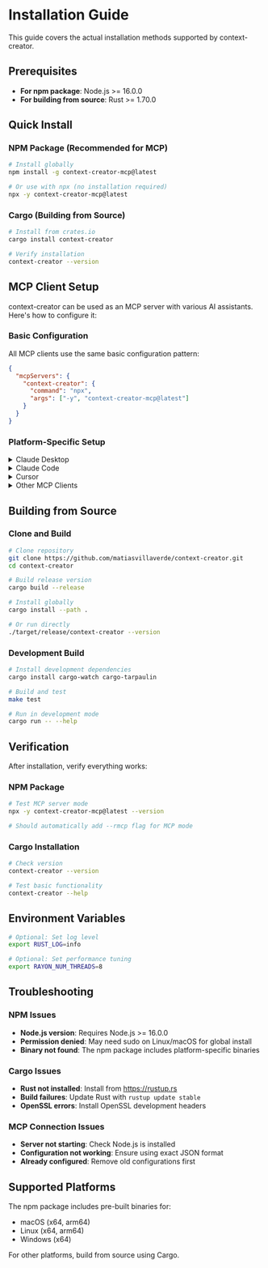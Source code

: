 # Installation Guide

This guide covers the actual installation methods supported by context-creator.

## Prerequisites

- **For npm package**: Node.js >= 16.0.0
- **For building from source**: Rust >= 1.70.0

## Quick Install

### NPM Package (Recommended for MCP)

```bash
# Install globally
npm install -g context-creator-mcp@latest

# Or use with npx (no installation required)
npx -y context-creator-mcp@latest
```

### Cargo (Building from Source)

```bash
# Install from crates.io
cargo install context-creator

# Verify installation
context-creator --version
```

## MCP Client Setup

context-creator can be used as an MCP server with various AI assistants. Here's how to configure it:

### Basic Configuration

All MCP clients use the same basic configuration pattern:

```json
{
  "mcpServers": {
    "context-creator": {
      "command": "npx",
      "args": ["-y", "context-creator-mcp@latest"]
    }
  }
}
```

### Platform-Specific Setup

<details>
<summary>Claude Desktop</summary>

1. Edit configuration file:
   - macOS: `~/Library/Application Support/Claude/claude_desktop_config.json`
   - Windows: `%APPDATA%\Claude\claude_desktop_config.json`

2. Add the configuration above

3. Restart Claude Desktop
</details>

<details>
<summary>Claude Code</summary>

Option 1 - Project configuration:
```json
// .mcp.json in project root
{
  "mcpServers": {
    "context-creator": {
      "command": "npx",
      "args": ["-y", "context-creator-mcp@latest"]
    }
  }
}
```

Option 2 - Global configuration:
```bash
claude mcp add context-creator -- npx -y context-creator-mcp@latest
```
</details>

<details>
<summary>Cursor</summary>

1. Open Settings → Extensions → MCP
2. Add the basic configuration
</details>

<details>
<summary>Other MCP Clients</summary>

For other MCP clients (VS Code, Windsurf, Zed, Cline, etc.), refer to your client's MCP documentation. The configuration pattern is the same - use `npx` with `context-creator-mcp@latest`.
</details>

## Building from Source

### Clone and Build

```bash
# Clone repository
git clone https://github.com/matiasvillaverde/context-creator.git
cd context-creator

# Build release version
cargo build --release

# Install globally
cargo install --path .

# Or run directly
./target/release/context-creator --version
```

### Development Build

```bash
# Install development dependencies
cargo install cargo-watch cargo-tarpaulin

# Build and test
make test

# Run in development mode
cargo run -- --help
```

## Verification

After installation, verify everything works:

### NPM Package
```bash
# Test MCP server mode
npx -y context-creator-mcp@latest --version

# Should automatically add --rmcp flag for MCP mode
```

### Cargo Installation
```bash
# Check version
context-creator --version

# Test basic functionality
context-creator --help
```

## Environment Variables

```bash
# Optional: Set log level
export RUST_LOG=info

# Optional: Set performance tuning
export RAYON_NUM_THREADS=8
```

## Troubleshooting

### NPM Issues

- **Node.js version**: Requires Node.js >= 16.0.0
- **Permission denied**: May need sudo on Linux/macOS for global install
- **Binary not found**: The npm package includes platform-specific binaries

### Cargo Issues

- **Rust not installed**: Install from https://rustup.rs
- **Build failures**: Update Rust with `rustup update stable`
- **OpenSSL errors**: Install OpenSSL development headers

### MCP Connection Issues

- **Server not starting**: Check Node.js is installed
- **Configuration not working**: Ensure using exact JSON format
- **Already configured**: Remove old configurations first

## Supported Platforms

The npm package includes pre-built binaries for:
- macOS (x64, arm64)
- Linux (x64, arm64)
- Windows (x64)

For other platforms, build from source using Cargo.